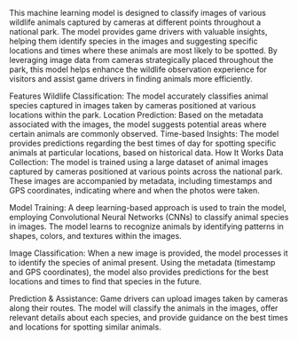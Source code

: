 This machine learning model is designed to classify images of various wildlife animals captured by cameras at different points throughout a national park. The model provides game drivers with valuable insights, helping them identify species in the images and suggesting specific locations and times where these animals are most likely to be spotted. By leveraging image data from cameras strategically placed throughout the park, this model helps enhance the wildlife observation experience for visitors and assist game drivers in finding animals more efficiently.

Features
Wildlife Classification: The model accurately classifies animal species captured in images taken by cameras positioned at various locations within the park.
Location Prediction: Based on the metadata associated with the images, the model suggests potential areas where certain animals are commonly observed.
Time-based Insights: The model provides predictions regarding the best times of day for spotting specific animals at particular locations, based on historical data.
How It Works
Data Collection: The model is trained using a large dataset of animal images captured by cameras positioned at various points across the national park. These images are accompanied by metadata, including timestamps and GPS coordinates, indicating where and when the photos were taken.

Model Training: A deep learning-based approach is used to train the model, employing Convolutional Neural Networks (CNNs) to classify animal species in images. The model learns to recognize animals by identifying patterns in shapes, colors, and textures within the images.

Image Classification: When a new image is provided, the model processes it to identify the species of animal present. Using the metadata (timestamp and GPS coordinates), the model also provides predictions for the best locations and times to find that species in the future.

Prediction & Assistance: Game drivers can upload images taken by cameras along their routes. The model will classify the animals in the images, offer relevant details about each species, and provide guidance on the best times and locations for spotting similar animals.
